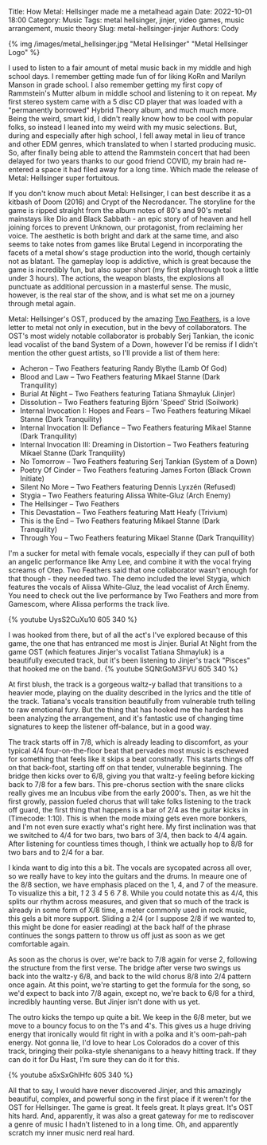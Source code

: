 Title: How Metal: Hellsinger made me a metalhead again
Date: 2022-10-01 18:00
Category: Music
Tags: metal hellsinger, jinjer, video games, music arrangement, music theory
Slug: metal-hellsinger-jinjer
Authors: Cody

{% img /images/metal_hellsinger.jpg "Metal Hellsinger" "Metal Hellsinger Logo" %}

I used to listen to a fair amount of metal music back in my middle and high school days. I remember getting made fun of for liking KoRn and Marilyn Manson in grade school. I also remember getting my first copy of Rammstein's Mutter album in middle school and listening to it on repeat. My first stereo system came with a 5 disc CD player that was loaded with a "permanently borrowed" Hybrid Theory album, and much much more. Being the weird, smart kid, I didn't really know how to be cool with popular folks, so instead I leaned into my weird with my music selections. But, during and especially after high school, I fell away metal in lieu of trance and other EDM genres, which translated to when I started producing music. So, after finally being able to attend the Rammstein concert that had been delayed for two years thanks to our good friend COVID, my brain had re-entered a space it had filed away for a long time. Which made the release of Metal: Hellsinger super fortuitous.

If you don't know much about Metal: Hellsinger, I can best describe it as a kitbash of Doom (2016) and Crypt of the Necrodancer. The storyline for the game is ripped straight from the album notes of 80's and 90's metal mainstays like Dio and Black Sabbath - an epic story of of heaven and hell joining forces to prevent Unknown, our protagonist, from reclaiming her voice. The aesthetic is both bright and dark at the same time, and also seems to take notes from games like Brutal Legend in incorporating the facets of a metal show's stage production into the world, though certainly not as blatant. The gameplay loop is addictive, which is great because the game is incredibly fun, but also super short (my first playthrough took a little under 3 hours). The actions, the weapon blasts, the explosions all punctuate as additional percussion in a masterful sense. The music, however, is the real star of the show, and is what set me on a journey through metal again. 

Metal: Hellsinger's OST, produced by the amazing [Two Feathers](https://twofeathersstudio.com/), is a love letter to metal not only in execution, but in the bevy of collaborators. The OST's most widely notable collaborator is probably Serj Tankian, the iconic lead vocalist of the band System of a Down, however I'd be remiss if I didn't mention the other guest artists, so I'll provide a list of them here: 

* Acheron – Two Feathers featuring Randy Blythe (Lamb Of God)
* Blood and Law – Two Feathers featuring Mikael Stanne (Dark Tranquility)
* Burial At Night – Two Feathers featuring Tatiana Shmayluk (Jinjer)
* Dissolution – Two Feathers featuring Björn 'Speed' Strid (Soilwork)
* Internal Invocation I: Hopes and Fears – Two Feathers featuring Mikael Stanne (Dark Tranquility)
* Internal Invocation II: Defiance – Two Feathers featuring Mikael Stanne (Dark Tranquility)
* Internal Invocation III: Dreaming in Distortion – Two Feathers featuring Mikael Stanne (Dark Tranquility)
* No Tomorrow – Two Feathers featuring Serj Tankian (System of a Down)
* Poetry Of Cinder – Two Feathers featuring James Forton (Black Crown Initiate)
* Silent No More – Two Feathers featuring Dennis Lyxzén (Refused)
* Stygia – Two Feathers featuring Alissa White-Gluz (Arch Enemy)
* The Hellsinger – Two Feathers
* This Devastation – Two Feathers featuring Matt Heafy (Trivium)
* This is the End – Two Feathers featuring Mikael Stanne (Dark Tranquility)
* Through You – Two Feathers featuring Mikael Stanne (Dark Tranquillity)

I'm a sucker for metal with female vocals, especially if they can pull of both an angelic performance like Amy Lee, and combine it with the vocal frying screams of Otep. Two Feathers said that one collaborator wasn't enough for that though - they needed two. The demo included the level Stygia, which features the vocals of Alissa White-Gluz, the lead vocalist of Arch Enemy. You need to check out the live performance by Two Feathers and more from Gamescom, where Alissa performs the track live.

{% youtube UysS2CuXu10 605 340 %}

I was hooked from there, but of all the act's I've explored because of this game, the one that has entranced me most is Jinjer. Burial At Night from the game OST (which features Jinjer's vocalist Tatiana Shmayluk) is a beautifully executed track, but it's been listening to Jinjer's track "Pisces" that hooked me on the band. 
{% youtube SQNtGoM3FVU 605 340 %}

At first blush, the track is a gorgeous waltz-y ballad that transitions to a heavier mode, playing on the duality described in the lyrics and the title of the track. Tatiana's vocals transition beautifully from vulnerable truth telling to raw emotional fury.  But the thing that has hooked me the hardest has been analyzing the arrangement, and it's fantastic use of changing time signatures to keep the listener off-balance, but in a good way. 

The track starts off in 7/8, which is already leading to discomfort, as your typical 4/4 four-on-the-floor beat that pervades most music is eschewed for something that feels like it skips a beat constnatly. This starts things off on that back-foot, starting off on that tender, vulnerable beginning. The bridge then kicks over to 6/8, giving you that waltz-y feeling before kicking back to 7/8 for a few bars. This pre-chorus section with the snare clicks really gives me an Incubus vibe from the early 2000's. Then, as we hit the first growly, passion fueled chorus that will take folks listening to the track off guard, the first thing that happens is a bar of 2/4 as the guitar kicks in (Timecode: 1:10). This is when the mode mixing gets even more bonkers, and I'm not even sure exactly what's right here. My first inclination was that we switched to 4/4 for two bars, two bars of 3/4, then back to 4/4 again. After listening for countless times though, I think we actually hop to 8/8 for two bars and to 2/4 for a bar.

I kinda want to dig into this a bit. The vocals are sycopated across all over, so we really have to key into the guitars and the drums. In meaure one of the 8/8 section, we have emphasis placed on the 1, 4, and 7 of the measure. To visualize this a bit, *1* 2 3 *4* 5 6 *7* 8. While you could notate this as 4/4, this splits our rhythm across measures, and given that so much of the track is already in some form of X/8 time, a meter commonly used in rock music, this gels a bit more support. Sliding a 2/4 (or I suppose 2/8 if we wanted to, this might be done for easier reading) at the back half of the phrase continues the songs pattern to throw us off just as soon as we get comfortable again. 

As soon as the chorus is over, we're back to 7/8 again for verse 2, following the structure from the first verse. The bridge after verse two swings us back into the waltz-y 6/8, and back to the wild chorus 8/8 into 2/4 pattern once again. At this point, we're starting to get the formula for the song, so we'd expect to back into 7/8 again, except no, we're back to 6/8 for a third, incredibly haunting verse. But Jinjer isn't done with us yet. 

The outro kicks the tempo up quite a bit. We keep in the 6/8 meter, but we move to a bouncy focus to on the 1's and 4's. This gives us a huge driving energy that ironically would fit right in with a polka and it's oom-pah-pah energy. Not gonna lie, I'd love to hear Los Colorados do a cover of this track, bringing their polka-style shenanigans to a heavy hitting track. If they can do it for Du Hast, I'm sure they can do it for this.

{% youtube a5xSxGhlHfc 605 340 %}

All that to say, I would have never discovered Jinjer, and this amazingly beautiful, complex, and powerful song in the first place if it weren't for the OST for Hellsinger. The game is great. It feels great. It plays great. It's OST hits hard. And, apparently, it was also a great gateway for me to rediscover a genre of music I hadn't listened to in a long time. Oh, and apparently scratch my inner music nerd real hard. 